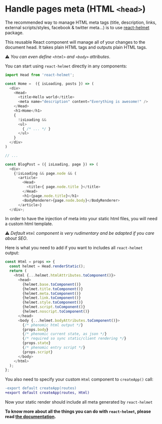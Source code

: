 # Handle pages meta (HTML `<head>`)

The recommended way to manage HTML meta tags
(title, description, links, external scripts/styles, facebook & twitter meta...)
is to use [react-helmet](https://github.com/nfl/react-helmet)
package.

This reusable React component will manage all of your changes to the document head.
It takes plain HTML tags and outputs plain HTML tags.

⚠️ _You can even define `<html>` and `<body>` attributes_.

You can start using ``react-helmet`` directly in any components:

```js
import Head from 'react-helmet';

const Home =  ({ isLoading, posts }) => (
  <div>
    <Head>
      <title>Hello world</title>
      <meta name="description" content="Everything is awesome!" />
    </Head>
    <h1>Home</h1>
    {
      !isLoading && 
      <ul>
        { /* ... */ }
      </ul>
    }
  </div>
)

// ...

const BlogPost = ({ isLoading, page }) => (
  <div>
    {!isLoading && page.node && (
      <article>
        <Head>
          <title>{ page.node.title }</title>
        </Head>
        <h1>{page.node.title}</h1>
        <BodyRenderer>{page.node.body}</BodyRenderer>
      </article>}
  </div>;
```

In order to have the injection of meta into your static html files, you will need
a custom html template.

⚠️ _Default ``Html`` component is very rudimentary and be adapted if you care about SEO_.

Here is what you need to add if you want to includes all
``react-helmet`` output:

```js
const Html = props => {
  const helmet = Head.renderStatic();
  return (
    <html {...helmet.htmlAttributes.toComponent()}>
      <head>
        {helmet.base.toComponent()}
        {helmet.title.toComponent()}
        {helmet.meta.toComponent()}
        {helmet.link.toComponent()}
        {helmet.style.toComponent()}
        {helmet.script.toComponent()}
        {helmet.noscript.toComponent()}
      </head>
      <body {...helmet.bodyAttributes.toComponent()}>
        {/* phenomic html output */}
        {props.body}
        {/* phenomic current state, as json */}
        {/* required so sync static/client rendering */}
        {props.state}
        {/* phenomic entry script */}
        {props.script}
      </body>
    </html>
  );
};
```

You also need to specify your custom ``Html`` component to ``createApp()`` call:

```diff
-export default createApp(routes)
+export default createApp(routes, Html)
```

Now your static render should include all meta generated by ``react-helmet``

**To know more about all the things you can do with ``react-helmet``,
please read [the documentation](https://github.com/nfl/react-helmet#readme).**
